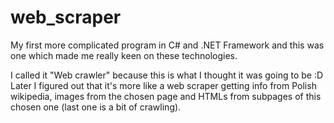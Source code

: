 # web_scraper
My first more complicated program in C# and .NET Framework and this was one which made me really keen on these technologies.

I called it "Web crawler" because this is what I thought it was going to be :D
Later I figured out that it's more like a web scraper getting info from Polish wikipedia, images from the chosen page and HTMLs from subpages of this chosen one (last one is a bit of crawling).
